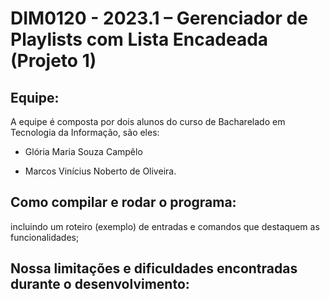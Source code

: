 # DIM0120 - 2023.1 – Gerenciador de Playlists com Lista Encadeada (Projeto 1)

## Equipe:
A equipe é composta por dois alunos do curso de Bacharelado em Tecnologia da Informação, são eles:
- Glória Maria Souza Campêlo
* Marcos Vinícius Noberto de Oliveira.


## Como compilar e rodar o programa:
incluindo um roteiro (exemplo) de entradas e comandos que destaquem as funcionalidades;

## Nossa limitações e dificuldades encontradas durante o desenvolvimento:
